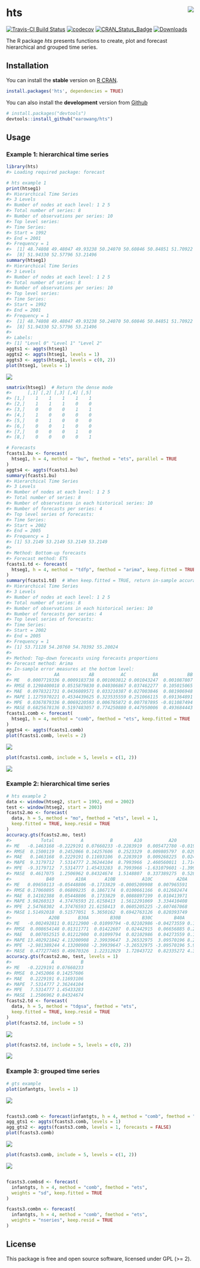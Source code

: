 
<!-- README.md is generated from README.Rmd. Please edit that file -->

# hts <img src="man/figure/logo.png" align="right" />

[![Travis-CI Build
Status](https://travis-ci.org/earowang/hts.svg?branch=master)](https://travis-ci.org/earowang/hts)
[![codecov](https://codecov.io/gh/earowang/hts/branch/master/graph/badge.svg)](https://codecov.io/gh/earowang/hts)
[![CRAN\_Status\_Badge](http://www.r-pkg.org/badges/version/hts)](https://cran.r-project.org/package=hts)
[![Downloads](http://cranlogs.r-pkg.org/badges/hts)](https://cran.r-project.org/package=hts)

The R package *hts* presents functions to create, plot and forecast
hierarchical and grouped time series.

## Installation

You can install the **stable** version on [R
CRAN](https://cran.r-project.org/package=hts).

``` r
install.packages('hts', dependencies = TRUE)
```

You can also install the **development** version from
[Github](https://github.com/robjhyndman/gts)

``` r
# install.packages("devtools")
devtools::install_github("earowang/hts")
```

## Usage

### Example 1: hierarchical time series

``` r
library(hts)
#> Loading required package: forecast

# hts example 1
print(htseg1)
#> Hierarchical Time Series 
#> 3 Levels 
#> Number of nodes at each level: 1 2 5 
#> Total number of series: 8 
#> Number of observations per series: 10 
#> Top level series: 
#> Time Series:
#> Start = 1992 
#> End = 2001 
#> Frequency = 1 
#>  [1] 48.74808 49.48047 49.93238 50.24070 50.60846 50.84851 51.70922
#>  [8] 51.94330 52.57796 53.21496
summary(htseg1)
#> Hierarchical Time Series 
#> 3 Levels 
#> Number of nodes at each level: 1 2 5 
#> Total number of series: 8 
#> Number of observations per series: 10 
#> Top level series: 
#> Time Series:
#> Start = 1992 
#> End = 2001 
#> Frequency = 1 
#>  [1] 48.74808 49.48047 49.93238 50.24070 50.60846 50.84851 51.70922
#>  [8] 51.94330 52.57796 53.21496
#> 
#> Labels: 
#> [1] "Level 0" "Level 1" "Level 2"
aggts1 <- aggts(htseg1)
aggts2 <- aggts(htseg1, levels = 1)
aggts3 <- aggts(htseg1, levels = c(0, 2))
plot(htseg1, levels = 1)
```

![](man/figure/hts-eg1-1.png)<!-- -->

``` r
smatrix(htseg1)  # Return the dense mode
#>      [,1] [,2] [,3] [,4] [,5]
#> [1,]    1    1    1    1    1
#> [2,]    1    1    1    0    0
#> [3,]    0    0    0    1    1
#> [4,]    1    0    0    0    0
#> [5,]    0    1    0    0    0
#> [6,]    0    0    1    0    0
#> [7,]    0    0    0    1    0
#> [8,]    0    0    0    0    1

# Forecasts
fcasts1.bu <- forecast(
  htseg1, h = 4, method = "bu", fmethod = "ets", parallel = TRUE
)
aggts4 <- aggts(fcasts1.bu)
summary(fcasts1.bu)
#> Hierarchical Time Series 
#> 3 Levels 
#> Number of nodes at each level: 1 2 5 
#> Total number of series: 8 
#> Number of observations in each historical series: 10 
#> Number of forecasts per series: 4 
#> Top level series of forecasts: 
#> Time Series:
#> Start = 2002 
#> End = 2005 
#> Frequency = 1 
#> [1] 53.2149 53.2149 53.2149 53.2149
#> 
#> Method: Bottom-up forecasts 
#> Forecast method: ETS
fcasts1.td <- forecast(
  htseg1, h = 4, method = "tdfp", fmethod = "arima", keep.fitted = TRUE
)
summary(fcasts1.td)  # When keep.fitted = TRUE, return in-sample accuracy
#> Hierarchical Time Series 
#> 3 Levels 
#> Number of nodes at each level: 1 2 5 
#> Total number of series: 8 
#> Number of observations in each historical series: 10 
#> Number of forecasts per series: 4 
#> Top level series of forecasts: 
#> Time Series:
#> Start = 2002 
#> End = 2005 
#> Frequency = 1 
#> [1] 53.71128 54.20760 54.70392 55.20024
#> 
#> Method: Top-down forecasts using forecasts proportions 
#> Forecast method: Arima 
#> In-sample error measures at the bottom level: 
#>                AA           AB          AC          BA           BB
#> ME   0.0007719336 0.0009183738 0.001003812 0.001043247  0.001087807
#> RMSE 0.1298400018 0.0515879830 0.040306867 0.037462277  0.105015065
#> MAE  0.0978321731 0.0436089571 0.033210387 0.027003846  0.081906948
#> MAPE 1.1275970221 0.4534439625 0.323535559 0.251066115  0.691364891
#> MPE  0.0367879336 0.0069220593 0.006785872 0.007787895 -0.011087494
#> MASE 0.6825678136 0.5197483057 0.774250880 0.447950006  0.493684443
fcasts1.comb <- forecast(
  htseg1, h = 4, method = "comb", fmethod = "ets", keep.fitted = TRUE
)
aggts4 <- aggts(fcasts1.comb)
plot(fcasts1.comb, levels = 2)
```

![](man/figure/hts-eg1-2.png)<!-- -->

``` r
plot(fcasts1.comb, include = 5, levels = c(1, 2))
```

![](man/figure/hts-eg1-3.png)<!-- -->

### Example 2: hierarchical time series

``` r
# hts example 2
data <- window(htseg2, start = 1992, end = 2002)
test <- window(htseg2, start = 2003)
fcasts2.mo <- forecast(
  data, h = 5, method = "mo", fmethod = "ets", level = 1,
  keep.fitted = TRUE, keep.resid = TRUE
)
accuracy.gts(fcasts2.mo, test)
#>           Total          A          B        A10          A20         B30
#> ME   -0.1463168 -0.2229191 0.07660233 -0.2283919  0.005472780 -0.01989880
#> RMSE  0.1500119  0.2452066 0.14257606  0.2523329  0.009805797  0.02928379
#> MAE   0.1463168  0.2229191 0.11693106  0.2283919  0.009268225  0.02409282
#> MAPE  9.3179712  7.5314777 2.36244104  8.7993966  2.460560011  1.71428541
#> MPE  -9.3179712  7.5314777 1.45433283  8.7993966 -1.631079601 -1.39920296
#> MASE  0.4617075  1.2506962 0.84324674  1.5148807  0.337389275  0.52860991
#>             B40        A10A       A10B          A10C         A20A
#> ME   0.09650113 -0.05448806 -0.1733829 -0.0005209908  0.007965591
#> RMSE 0.17060895  0.06809235  0.1867174  0.0100661166  0.012682474
#> MAE  0.14102388  0.05448806  0.1733829  0.0088897199  0.010413971
#> MAPE 3.98260313  4.37476593 21.6158413  1.5612291069  3.334410408
#> MPE  2.54768302  4.37476593 21.6158413  0.0605205225 -2.607467068
#> MASE 1.51492018  0.51577051  5.3650162  0.6942763126  0.820393749
#>              A20B       B30A        B30B        B30C        B40A      B40B
#> ME   -0.002492811 0.01212900 -0.01099794 -0.02102986 -0.04273559 0.1392367
#> RMSE  0.008654148 0.01311771  0.01422607  0.02442915  0.06656885 0.2344656
#> MAE   0.007052515 0.01212900  0.01099794  0.02102986  0.04273559 0.1811449
#> MAPE 13.402921842 4.13200908  2.39939647  3.26532975  3.09570196 8.2253477
#> MPE  -2.981389244 4.13200908 -2.39939647 -3.26532975 -3.09570196 5.9207223
#> MASE  0.477277465 0.49670326  1.22312029  1.72843722  0.82335272 4.3982548
accuracy.gts(fcasts2.mo, test, levels = 1)
#>               A          B
#> ME   -0.2229191 0.07660233
#> RMSE  0.2452066 0.14257606
#> MAE   0.2229191 0.11693106
#> MAPE  7.5314777 2.36244104
#> MPE   7.5314777 1.45433283
#> MASE  1.2506962 0.84324674
fcasts2.td <- forecast(
  data, h = 5, method = "tdgsa", fmethod = "ets", 
  keep.fitted = TRUE, keep.resid = TRUE
)
plot(fcasts2.td, include = 5)
```

![](man/figure/hts-eg2-1.png)<!-- -->

``` r
plot(fcasts2.td, include = 5, levels = c(0, 2))
```

![](man/figure/hts-eg2-2.png)<!-- -->

### Example 3: grouped time series

``` r
# gts example
plot(infantgts, levels = 1)
```

![](man/figure/gts-eg-1.png)<!-- -->

``` r

fcasts3.comb <- forecast(infantgts, h = 4, method = "comb", fmethod = "ets")
agg_gts1 <- aggts(fcasts3.comb, levels = 1)
agg_gts2 <- aggts(fcasts3.comb, levels = 1, forecasts = FALSE)
plot(fcasts3.comb)
```

![](man/figure/gts-eg-2.png)<!-- -->

``` r
plot(fcasts3.comb, include = 5, levels = c(1, 2))
```

![](man/figure/gts-eg-3.png)<!-- -->

``` r

fcasts3.combsd <- forecast(
  infantgts, h = 4, method = "comb", fmethod = "ets",
  weights = "sd", keep.fitted = TRUE
)

fcasts3.combn <- forecast(
  infantgts, h = 4, method = "comb", fmethod = "ets",
  weights = "nseries", keep.resid = TRUE
)
```

## License

This package is free and open source software, licensed under GPL (\>=
2).
